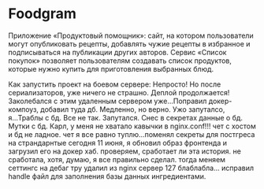 # Foodgram

Приложение «Продуктовый помощник»: сайт, на котором пользователи могут опубликовать рецепты, добавлять чужие рецепты в избранное и подписываться на публикации других авторов. Сервис «Список покупок» позволяет пользователям создавать список продуктов, которые нужно купить для приготовления выбранных блюд.

Как запустить проект на боевом сервере:
Непросто! Но после сериализаторов, уже ничего не страшно. Деплой продолжается!Заколебался с этим удаленным сервером уже...Поправил докер-компоуз, добавил туда дб. Медленно, но верно. Ужо запуталсо, я...Траблы с бд. Все не так. Запутался. Снес в секретах данные о бд. Мутки с бд. Карл, у меня не хватало кавычки в nginx.conf!!! чет с хостом и бд не ладное. чет я все равно туплю...поменял секреты для постгреса на страндарнтые
сегодня 11 июня, я обновил образ фронтенда и загрузил его на докер хаб. проверяем, сработает ли эта история.
не сработала, хотя, думаю, я все правильно сделал. тогда меняем сеттингс на дебаг тру
удалил из nginx сервер 127 блаблабла...
исправил handle файл для заполнения базы данных ингредиентами.